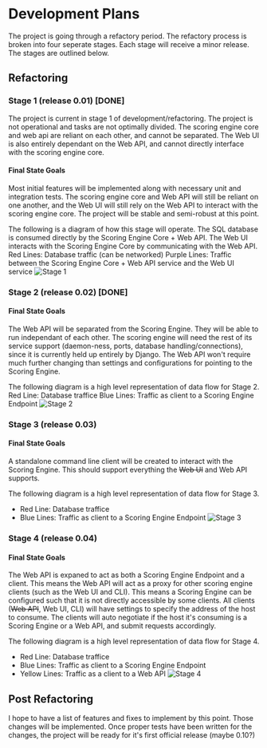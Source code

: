 # Development Plans

The project is going through a refactory period. The refactory process is broken into four seperate stages. Each stage will receive a minor release. The stages are outlined below.
## Refactoring
### Stage 1 (release 0.01) [DONE]
The project is current in stage 1 of development/refactoring. The project is not operational and tasks are not optimally divided. The scoring engine core and web api are reliant on each other, and cannot be separated. The Web UI is also entirely dependant on the Web API, and cannot directly interface with the scoring engine core.

#### Final State Goals
Most initial features will be implemented along with necessary unit and integration tests. The scoring engine core and Web API will still be reliant on one another, and the Web UI will still rely on the Web API to interact with the scoring engine core. The project will be stable and semi-robust at this point.

The following is a diagram of how this stage will operate. The SQL database is consumed directly by the Scoring Engine Core + Web API. The Web UI interacts with the Scoring Engine Core by communicating with the Web API.
Red Lines: Database traffic (can be networked)
Purple Lines: Traffic between the Scoring Engine Core + Web API service and the Web UI service
![Stage 1](http://i.imgur.com/8y3nj13.png)

### Stage 2 (release 0.02) [DONE]
#### Final State Goals
The Web API will be separated from the Scoring Engine. They will be able to run independant of each other. The scoring engine will need the rest of its service support (daemon-ness, ports, database handling/connections), since it is currently held up entirely by Django. The Web API won't require much further changing than settings and configurations for pointing to the Scoring Engine.

The following diagram is a high level representation of data flow for Stage 2.
Red Line: Database traffice
Blue Lines: Traffic as client to a Scoring Engine Endpoint
![Stage 2](http://i.imgur.com/z4TYaDq.png)

### Stage 3 (release 0.03)
#### Final State Goals
A standalone command line client will be created to interact with the Scoring Engine. This should support everything the ~~Web UI~~ and Web API supports.

The following diagram is a high level representation of data flow for Stage 3.
* Red Line: Database traffice
* Blue Lines: Traffic as client to a Scoring Engine Endpoint
![Stage 3](http://i.imgur.com/K7Rdx71.png)

### Stage 4 (release 0.04)
#### Final State Goals
The Web API is expaned to act as both a Scoring Engine Endpoint and a client. This means the Web API will act as a proxy for other scoring engine clients (such as the Web UI and CLI). This means a Scoring Engine can be configured such that it is not directly accessible by some clients. All clients (~~Web API~~, Web UI, CLI) will have settings to specify the address of the host to consume. The clients will auto negotiate if the host it's consuming is a Scoring Engine or a Web API, and submit requests accordingly.

The following diagram is a high level representation of data flow for Stage 4.
* Red Line: Database traffice
* Blue Lines: Traffic as client to a Scoring Engine Endpoint
* Yellow Lines: Traffic as a client to a Web API
![Stage 4](http://i.imgur.com/ZVt6VGP.png)

## Post Refactoring
I hope to have a list of features and fixes to implement by this point. Those changes will be implemented. Once proper tests have been written for the changes, the project will be ready for it's first official release (maybe 0.10?)
